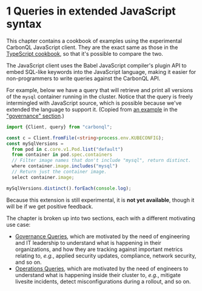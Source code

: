 # **1** Queries in extended JavaScript syntax

This chapter contains a cookbook of examples using the experimental CarbonQL JavaScript client. They are the exact same as those in the [TypeScript cookbook][ts], so that it's possible to compare the two.

The JavaScript client uses the Babel JavaScript compiler's plugin API to embed SQL-like keywords into the JavaScript language, making it easier for non-programmers to write queries against the CarbonQL API.

For example, below we have a query that will retrieve and print all versions of the `mysql` container running in the cluster. Notice that the query is freely intermingled with JavaScript source, which is possible because we've extended the language to support it. (Copied from [an example][mysql] in the ["governance" section][gov].)


```typescript
import {Client, query} from "carbonql";

const c = Client.fromFile(<string>process.env.KUBECONFIG);
const mySqlVersions =
  from pod in c.core.v1.Pod.list("default")
  from container in pod.spec.containers
  // Filter image names that don't include "mysql", return distinct.
  where container.image.includes("mysql")
  // Return just the container image.
  select container.image;

mySqlVersions.distinct().forEach(console.log);

```

Because this extension is still experimental, it is **not yet available**, though it will be if we get positive feedback.

The chapter is broken up into two sections, each with a different motivating use case:

* [Governance Queries][gov], which are motivated by the need of engineering and IT leadership to understand what is happening in their organizations, and how they are tracking against important metrics relating to, _e.g._, applied security updates, compliance, network security, and so on.
* [Operations Queries][ops], which are motivated by the need of engineers to understand what is happening inside their cluster to, _e.g._, mitigate livesite incidents, detect misconfigurations during a rollout, and so on.



[gov]: https://hausdorff.gitbooks.io/carbonql/content/babel/governance-queries.html
[ops]: https://hausdorff.gitbooks.io/carbonql/content/babel/operations.html
[ts]: https://hausdorff.gitbooks.io/carbonql/content/typescript/
[mysql]: https://hausdorff.gitbooks.io/carbonql/content/babel/governance-queries.html#distinctmysqlversions


